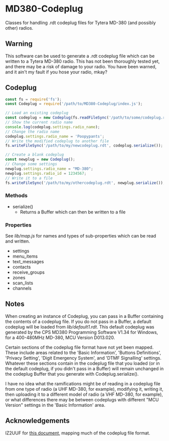 # MD380-Codeplug
Classes for handling .rdt codeplug files for Tytera MD-380 (and possibly other) radios.

## Warning

This software can be used to generate a .rdt codeplug file which can be written
to a Tytera MD-380 radio.  This has not been thoroughly tested yet, and there
may be a risk of damage to your radio.  You have been warned, and it ain't my
fault if you hose your radio, mkay?

## Codeplug

```js
const fs = require('fs');
const Codeplug = require('/path/to/MD380-Codeplug/index.js');

// Load an existing codeplug
const codeplug = new Codeplug(fs.readFileSync('/path/to/some/codeplug.rdt'));
// Show the current radio name
console.log(codeplug.settings.radio_name);
// Change the radio name
codeplug.settings.radio_name = 'Poopypants';
// Write the modified codeplug to another file
fs.writeFileSync('/path/to/my/newcodeplug.rdt', codeplug.serialize());

// Create a blank codeplug
const newplug = new Codeplug();
// Change some settings
newplug.settings.radio_name = "MD-380";
newplug.settings.radio_id = 1234567;
// Write it to a file
fs.writeFileSync('/path/to/my/othercodeplug.rdt', newplug.serialize());
```

### Methods

- serialize()
  - Returns a Buffer which can then be written to a file

### Properties

See _lib/map.js_ for names and types of sub-properties which can be read and
written.

- settings
- menu_items
- text_messages
- contacts
- receive_groups
- zones
- scan_lists
- channels

## Notes

When creating an instance of Codeplug, you can pass in a Buffer containing the
contents of a codeplug file.  If you do not pass in a Buffer, a default codeplug
will be loaded from _lib/default1.rdt_.  This default codeplug was generated by
the CPS MD380 Programming Software V1.34 for Windows, for a 400-480MHz MD-380,
MCU Version D013.020.

Certain sections of the codeplug file format have not yet been mapped.  These
include areas related to the 'Basic Information', 'Buttons Definitions',
'Privacy Setting', 'Digit Emergency System', and 'DTMF Signalling' settings.
Whatever these sections contain in the codeplug file that you loaded (or in the
default codeplug, if you didn't pass in a Buffer) will remain unchanged in the
codeplug Buffer that you generate with Codeplug.serialize().

I have no idea what the ramifications might be of reading in a codeplug file
from one type of radio (a UHF MD-380, for example), modifying it, writing it,
then uploading it to a different model of radio (a VHF MD-380, for example), or
what differences there may be between codeplugs with different "MCU Version"
settings in the 'Basic Information' area.

## Acknowledgements

IZ2UUF for [this document](http://www.iz2uuf.net/wp/index.php/2016/06/04/tytera-dm380-codeplug-binary-format/),
mapping much of the codeplug file format.
